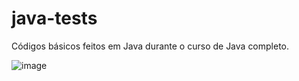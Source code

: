 # java-tests
Códigos básicos feitos em Java durante o curso de Java completo.

![image](https://github.com/giomatulu/java-tests/assets/86377800/af9743bf-b7f9-46f2-8241-b271aa02fdf4)
